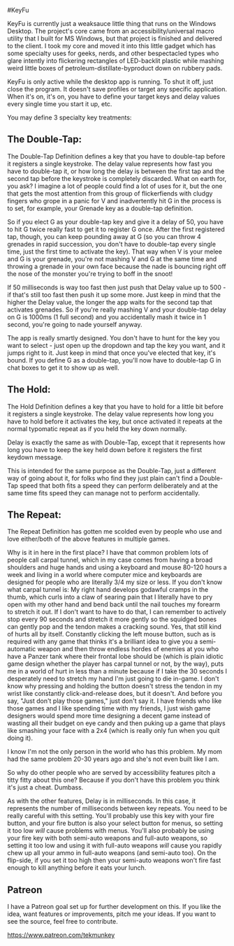 #KeyFu

KeyFu is currently just a weaksauce little thing that runs on the Windows Desktop.  The project's core came from an accessibility/universal macro utility that I built for MS Windows, but that project is finished and delivered to the client.  I took my core and moved it into this little gadget which has some specialty uses for geeks, nerds, and other bespectacled types who glare intently into flickering rectangles of LED-backlit plastic while mashing weird little boxes of petroleum-distillate-byproduct down on rubbery pads.

KeyFu is only active while the desktop app is running.  To shut it off, just close the program.  It doesn't save profiles or target any specific application.  When it's on, it's on, you have to define your target keys and delay values every single time you start it up, etc.

You may define 3 specialty key treatments:

## The Double-Tap:

The Double-Tap Definition defines a key that you have to double-tap before it registers a single keystroke.  The delay value represents how fast you have to double-tap it, or how long the delay is between the first tap and the second tap before the keystroke is completely discarded.  What on earth for, you ask?  I imagine a lot of people could find a lot of uses for it, but the one that gets the most attention from this group of flickerfiends with cludgy fingers who grope in a panic for V and inadvertently hit G in the process is to set, for example, your Grenade key as a double-tap definition.

So if you elect G as your double-tap key and give it a delay of 50, you have to hit G twice really fast to get it to register G once.  After the first registered tap, though, you can keep pounding away at G (so you can throw 4 grenades in rapid succession, you don't have to double-tap every single time, just the first time to activate the key).  That way when V is your melee and G is your grenade, you're not mashing V and G at the same time and throwing a grenade in your own face because the nade is bouncing right off the nose of the monster you're trying to boff in the snoot!

If 50 milliseconds is way too fast then just push that Delay value up to 500 - if that's still too fast then push it up some more.  Just keep in mind that the higher the Delay value, the longer the app waits for the second tap that activates grenades.  So if you're really mashing V and your double-tap delay on G is 1000ms (1 full second) and you accidentally mash it twice in 1 second, you're going to nade yourself anyway.

The app is really smartly designed.  You don't have to hunt for the key you want to select - just open up the dropdown and tap the key you want, and it jumps right to it.  Just keep in mind that once you've elected that key, it's bound.  If you define G as a double-tap, you'll now have to double-tap G in chat boxes to get it to show up as well.

## The Hold:

The Hold Definition defines a key that you have to hold for a little bit before it registers a single keystroke.  The delay value represents how long you have to hold before it activates the key, but once activated it repeats at the normal typomatic repeat as if you held the key down normally.

Delay is exactly the same as with Double-Tap, except that it represents how long you have to keep the key held down before it registers the first keydown message.

This is intended for the same purpose as the Double-Tap, just a different way of going about it, for folks who find they just plain can't find a Double-Tap speed that both fits a speed they can perform deliberately and at the same time fits speed they can manage not to perform accidentally.

## The Repeat:

The Repeat Definition has gotten me scolded even by people who use and love either/both of the above features in multiple games.

Why is it in here in the first place?  I have that common problem lots of people call carpal tunnel, which in my case comes from having a broad shoulders and huge hands and using a keyboard and mouse 80-120 hours a week and living in a world where computer mice and keyboards are designed for people who are literally 3/4 my size or less.  If you don't know what carpal tunnel is:  My right hand develops godawful cramps in the thumb, which curls into a claw of searing pain that I literally have to pry open with my other hand and bend back until the nail touches my forearm to stretch it out.  If I don't want to have to do that, I can remember to actively stop every 90 seconds and stretch it more gently so the squidged bones can gently pop and the tendon makes a cracking sound.  Yes, that still kind of hurts all by itself.  Constantly clicking the left mouse button, such as is required with any game that thinks it's a brilliant idea to give you a semi-automatic weapon and then throw endless hordes of enemies at you who have a Panzer tank where their frontal lobe should be (which is plain idiotic game design whether the player has carpal tunnel or not, by the way), puts me in a world of hurt in less than a minute because if I take the 30 seconds I desperately need to stretch my hand I'm just going to die in-game.  I don't know why pressing and holding the button doesn't stress the tendon in my wrist like constantly click-and-release does, but it doesn't.  And before you say, "Just don't play those games," just don't say it.  I have friends who like those games and I like spending time with my friends, I just wish game designers would spend more time designing a decent game instead of wasting all their budget on eye candy and then puking up a game that plays like smashing your face with a 2x4 (which is really only fun when you quit doing it).

I know I'm not the only person in the world who has this problem.  My mom had the same problem 20-30 years ago and she's not even built like I am.

So why do other people who are served by accessibility features pitch a titty fitty about this one?  Because if you don't have this problem you think it's just a cheat.  Dumbass.

As with the other features, Delay is in milliseconds.  In this case, it represents the number of milliseconds between key repeats.  You need to be really careful with this setting.  You'll probably use this key with your fire button, and your fire button is also your select button for menus, so setting it too low *will* cause problems with menus.  You'll also probably be using your fire key with both semi-auto weapons and full-auto weapons, so setting it too low and using it with full-auto weapons *will* cause you rapidly chew up all your ammo in full-auto weapons (and semi-auto too).  On the flip-side, if you set it too high then your semi-auto weapons won't fire fast enough to kill anything before it eats your lunch.

## Patreon

I have a Patreon goal set up for further development on this.  If you like the idea, want features or improvements, pitch me your ideas.  If you want to see the source, feel free to contribute.

https://www.patreon.com/tekmunkey